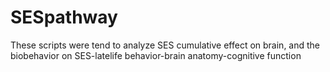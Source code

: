 # SESpathway
These scripts were tend to analyze SES cumulative effect on brain, and the biobehavior on SES-latelife behavior-brain anatomy-cognitive function
